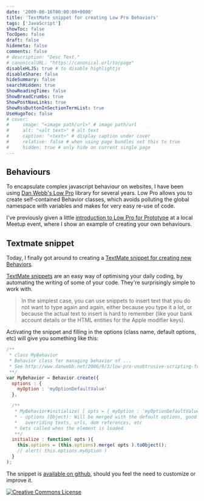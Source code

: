 ```yaml
---
date: '2009-08-16T00:00:00+0000'
title: 'TextMate snippet for creating Low Pro Behaviors'
tags: ['JavaScript']
showToc: false
TocOpen: false
draft: false
hidemeta: false
comments: false
# description: "Desc Text."
# canonicalURL: "https://canonical.url/to/page"
disableHLJS: true # to disable highlightjs
disableShare: false
hideSummary: false
searchHidden: true
ShowReadingTime: false
ShowBreadCrumbs: true
ShowPostNavLinks: true
ShowRssButtonInSectionTermList: true
UseHugoToc: false
# cover:
#     image: "<image path/url>" # image path/url
#     alt: "<alt text>" # alt text
#     caption: "<text>" # display caption under cover
#     relative: false # when using page bundles set this to true
#     hidden: true # only hide on current single page
---
```


## Behaviours

To encapsulate complex javascript behaviour on websites, I have been using [Dan Webb's Low Pro](http://www.danwebb.net/lowpro) library for several years. Low Pro allows you to create self-contained Behavior classes, which avoids polluting the global namespace with variables and makes for very easy re-use of code.

I've previously given a little [introduction to Low Pro for Prototype](http://roderick.dk/blog/2009/05/07/introduction-to-low-pro-for-prototype/) at a local Meetup event, where I show an example of creating your own behaviours.

## Textmate snippet

Today, I finally got around to creating a [TextMate snippet for creating new Behaviors](http://gist.github.com/168604).

[TextMate snippets](http://manual.macromates.com/en/snippets) are an easy way of optimising your daily coding, by automating the writing of some of your code. They're surprisingly simple to work with.

> In the simplest case, you can use snippets to insert text that you do not want to type again and again, either because you type it a lot, or because the actual text to insert is hard to remember (like your bank account details or the HTML entities for the Apple modifier keys).

Activating the snippet and filling in the options (class name, default options, etc) will give you something like this:

```javascript
/**
 * class MyBehavior
 * Behavior class for managing behavior of ...
 * See http://www.danwebb.net/2006/9/3/low-pro-unobtrusive-scripting-for-prototype
 **/
var MyBehavior = Behavior.create({
  options : {
    myOption : 'myOptionDefaultValue'
  },

  /**
   * MyBehavior#initialize( [ opts = { myOption : 'myOptionDefaultValue' }] )
   * - options (Object): Will be merged with the default options, good for 
   *   overriding texts, urls, dom references, etc
   * Gets called when the element is loaded 
   **/
  initialize : function( opts ){
    this.options = (this.options).merge( opts ).toObject();
    // alert( this.options.myOption )
  }
);
```

The snippet is [available on github](http://gist.github.com/168604), should you feel the need to customize or improve it.

<a rel="license" href="http://creativecommons.org/licenses/by-sa/2.5/dk/"><img alt="Creative Commons License" style="border-width:0" src="http://i.creativecommons.org/l/by-sa/2.5/dk/80x15.png" /></a>

